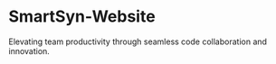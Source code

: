 # SmartSyn-Website
 Elevating team productivity through seamless code collaboration and innovation.
